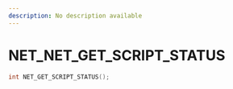 ```yaml
---
description: No description available 
---
```


# NET\_NET_GET_SCRIPT_STATUS

```cpp
int NET_GET_SCRIPT_STATUS();
```